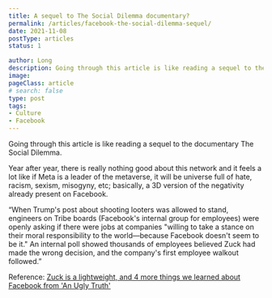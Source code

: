 ```yaml
---
title: A sequel to The Social Dilemma documentary?
permalink: /articles/facebook-the-social-dilemma-sequel/
date: 2021-11-08
postType: articles
status: 1

author: Long
description: Going through this article is like reading a sequel to the documentary The Social Dilemma.
image: 
pageClass: article
# search: false
type: post
tags:
- Culture
- Facebook
---
```


Going through this article is like reading a sequel to the documentary The Social Dilemma.

Year after year, there is really nothing good about this network and it feels a lot like if Meta is a leader of the metaverse, it will be universe full of hate, racism, sexism, misogyny, etc; basically, a 3D version of the negativity already present on Facebook.

“When Trump's post about shooting looters was allowed to stand, engineers on Tribe boards (Facebook's internal group for employees) were openly asking if there were jobs at companies "willing to take a stance on their moral responsibility to the world—because Facebook doesn't seem to be it." An internal poll showed thousands of employees believed Zuck had made the wrong decision, and the company's first employee walkout followed.”

Reference: <a href="https://mashable.com/article/facebook-ugly-truth-book">Zuck is a lightweight, and 4 more things we learned about Facebook from 'An Ugly Truth'</a>

